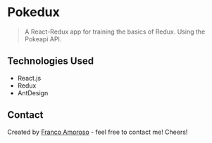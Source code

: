 # Pokedux

> A React-Redux app for training the basics of Redux. Using the Pokeapi API.



## Technologies Used

- React.js
- Redux
- AntDesign




## Contact

Created by [Franco Amoroso](https://www.linkedin.com/in/francoamoroso/) - feel free to contact me! Cheers!
